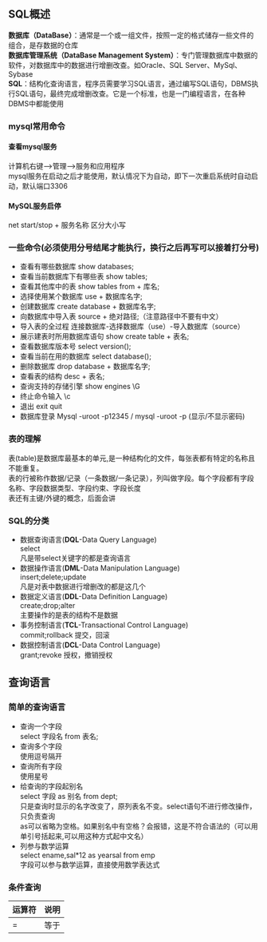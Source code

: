 ## SQL概述
**数据库（DataBase）**：通常是一个或一组文件，按照一定的格式储存一些文件的组合，是存数据的仓库  
**数据库管理系统（DataBase Management System）**：专门管理数据库中数据的软件，对数据库中的数据进行增删改查。如Oracle、SQL Server、MySql、Sybase  
**SQL**：结构化查询语言，程序员需要学习SQL语言，通过编写SQL语句，DBMS执行SQL语句，最终完成增删改查。它是一个标准，也是一门编程语言，在各种DBMS中都能使用  
### mysql常用命令
#### 查看mysql服务
计算机右键-->管理-->服务和应用程序  
mysql服务在启动之后才能使用，默认情况下为自动，即下一次重启系统时自动启动，默认端口3306  
#### MySQL服务启停
net start/stop + 服务名称 区分大小写
### 一些命令(必须使用分号结尾才能执行，换行之后再写可以接着打分号)
- 查看有哪些数据库    show databases;
- 查看当前数据库下有哪些表 show tables;
- 查看其他库中的表 show tables from + 库名;
- 选择使用某个数据库  use + 数据库名字;
- 创建数据库         create database + 数据库名字;
- 向数据库中导入表    source + 绝对路径;（注意路径中不要有中文）
- 导入表的全过程  连接数据库-选择数据库（use）-导入数据库（source）
- 展示建表时所用数据库语句 show create table + 表名;
- 查看数据库版本号     select version();
- 查看当前在用的数据库 select database();
- 删除数据库          drop database + 数据库名字;
- 查看表的结构 desc + 表名;
- 查询支持的存储引擎  show engines \G
- 终止命令输入        \c
- 退出 exit quit
- 数据库登录         Mysql -uroot -p12345 / mysql -uroot -p   (显示/不显示密码)
### 表的理解
表(table)是数据库最基本的单元,是一种结构化的文件，每张表都有特定的名称且不能重复。  
表的行被称作数据/记录（一条数据/一条记录），列叫做字段。每个字段都有字段名称、字段数据类型、字段约束、字段长度  
表还有主键/外键的概念，后面会讲  
### SQL的分类
- 数据查询语言(**DQL**-Data Query Language)  
select  
凡是带select关键字的都是查询语言
- 数据操作语言(**DML**-Data Manipulation Language)  
insert;delete;update  
凡是对表中数据进行增删改的都是这几个
- 数据定义语言(**DDL**-Data Definition Language)  
create;drop;alter  
主要操作的是表的结构不是数据
- 事务控制语言(**TCL**-Transactional Control Language)  
commit;rollback  提交，回滚
- 数据控制语言(**DCL**-Data Control Language)  
grant;revoke  授权，撤销授权  
## 查询语言
### 简单的查询语言
- 查询一个字段  
select 字段名 from 表名;
- 查询多个字段  
使用逗号隔开
- 查询所有字段  
使用星号
- 给查询的字段起别名  
select 字段 as 别名 from dept;  
只是查询时显示的名字改变了，原列表名不变。select语句不进行修改操作，只负责查询  
as可以省略为空格。如果别名中有空格？会报错，这是不符合语法的（可以用单引号括起来,可以用这种方式起中文名）  
- 列参与数学运算  
select ename,sal\*12 as yearsal from emp  
字段可以参与数学运算，直接使用数学表达式
### 条件查询
| 运算符 | 说明 |
|-------|-------|
|=|等于|
